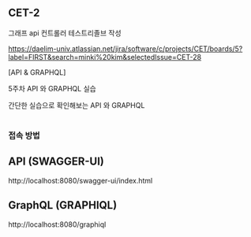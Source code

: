 ## CET-2
그래프 api 컨트롤러 테스트리졸브 작성

https://daelim-univ.atlassian.net/jira/software/c/projects/CET/boards/5?label=FIRST&search=minki%20kim&selectedIssue=CET-28

[API & GRAPHQL]

5주차 API 와 GRAPHQL 실습

간단한 실습으로 확인해보는 API 와 GRAPHQL
#
### 접속 방법
## API (SWAGGER-UI)
http://localhost:8080/swagger-ui/index.html

## GraphQL (GRAPHIQL)
http://localhost:8080/graphiql
